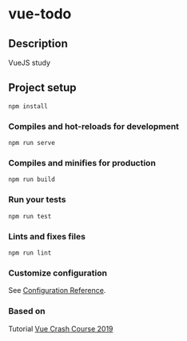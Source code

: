 # vue-todo

## Description
VueJS study

## Project setup
```
npm install
```

### Compiles and hot-reloads for development
```
npm run serve
```

### Compiles and minifies for production
```
npm run build
```

### Run your tests
```
npm run test
```

### Lints and fixes files
```
npm run lint
```

### Customize configuration
See [Configuration Reference](https://cli.vuejs.org/config/).

### Based on
Tutorial [Vue Crash Course 2019](https://www.youtube.com/watch?v=Wy9q22isx3U)

